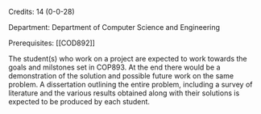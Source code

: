 Credits: 14 (0-0-28)

Department: Department of Computer Science and Engineering

Prerequisites: [[COD892]]

The student(s) who work on a project are expected to work towards the goals and milstones set in COP893. At the end there would be a demonstration of the solution and possible future work on the same problem. A dissertation outlining the entire problem, including a survey of literature and the various results obtained along with their solutions is expected to be produced by each student.